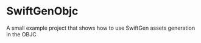 # SwiftGenObjc
A small example project that shows how to use SwiftGen assets generation in the OBJC
